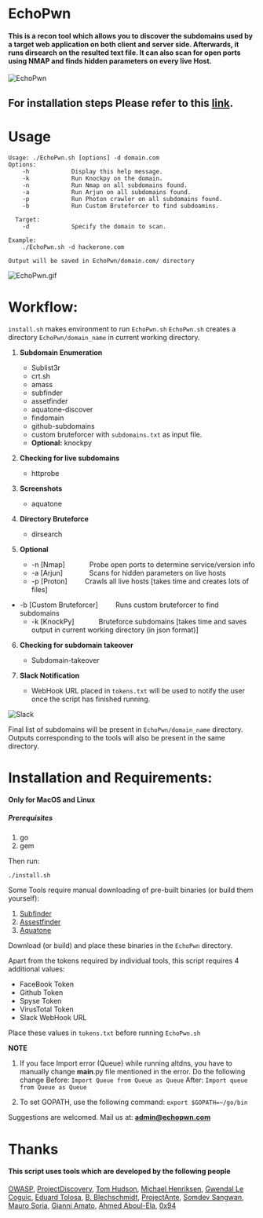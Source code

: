 

# EchoPwn
#### This is a recon tool which allows you to discover the subdomains used by a target web application on both client and server side. Afterwards, it runs dirsearch on the resulted text file. It can also scan for open ports using NMAP and finds hidden parameters on every live Host.

![EchoPwn](https://github.com/hackerspider1/echopwn/blob/master/Readme/echopwn.png)
## For installation steps Please refer to this [link](https://echopwn.com/road-to-recon-with-echopwn-sh/).

# Usage

```
Usage: ./EchoPwn.sh [options] -d domain.com
Options:
    -h            Display this help message.
    -k            Run Knockpy on the domain.
    -n            Run Nmap on all subdomains found.
    -a            Run Arjun on all subdomains found.
    -p            Run Photon crawler on all subdomains found.
    -b            Run Custom Bruteforcer to find subdoamins.

  Target:
    -d            Specify the domain to scan.

Example:
    ./EchoPwn.sh -d hackerone.com

Output will be saved in EchoPwn/domain.com/ directory
```

![EchoPwn.gif](https://github.com/hackerspider1/EchoPwn/blob/master/Readme/Echopwn.gif)

# Workflow:
 `install.sh` makes environment to run `EchoPwn.sh`
  `EchoPwn.sh` creates a directory `EchoPwn/domain_name` in current working directory.
1. **Subdomain Enumeration**
	- Sublist3r
	- crt.sh
	- amass
	- subfinder
	- assetfinder
	- aquatone-discover
	- findomain
	- github-subdomains
	- custom bruteforcer with `subdomains.txt` as input file.
	- **Optional:** knockpy

2. **Checking for live subdomains**
	- httprobe

3. **Screenshots**
	- aquatone

4. **Directory Bruteforce**
	- dirsearch

5. **Optional**
	- -n [Nmap] &emsp;&emsp;&emsp; Probe open ports to determine service/version info
	- -a [Arjun] &emsp; &emsp;&emsp; Scans for hidden parameters on live hosts
	- -p [Proton] &emsp;&emsp; Crawls all live hosts [takes time and creates lots of files]
  - -b [Custom Bruteforcer] &emsp;&emsp; Runs custom bruteforcer to find subdomains
	- -k [KnockPy] &emsp;&emsp;&emsp; Bruteforce subdomains [takes time and saves output in current working directory (in json format)]

6. **Checking for subdomain takeover**
	- Subdomain-takeover

7. **Slack Notification**
	- WebHook URL placed in `tokens.txt` will be used to notify the user once the script has finished running.

![Slack](https://github.com/hackerspider1/EchoPwn/blob/master/Readme/slack_url.png)

Final list of subdomains will be present in `EchoPwn/domain_name` directory.
Outputs corresponding to the tools will also be present in the same directory.

# Installation and Requirements:
#### Only for MacOS and Linux
##### Prerequisites
1. go
2. gem

Then run:
```
./install.sh
```
Some Tools require manual downloading of pre-built binaries (or build them yourself):
1. [Subfinder](https://github.com/projectdiscovery/subfinder/releases/)
2. [Assestfinder](https://github.com/tomnomnom/assetfinder/releases)
3. [Aquatone](https://github.com/michenriksen/aquatone/releases/tag/v1.7.0)

Download (or build) and place these binaries in the `EchoPwn` directory.

Apart from the tokens required by individual tools, this script requires 4 additional values:
- FaceBook Token
- Github Token
- Spyse Token
- VirusTotal Token
- Slack WebHook URL

Place these values in `tokens.txt` before running `EchoPwn.sh`


**NOTE**
1. If you face Import error (Queue) while running altdns, you have to manually change __main__.py file mentioned in the error. Do the following change
Before: `Import Queue from Queue as Queue`
After: `Import queue from Queue as Queue`

2. To set GOPATH, use the following command:
`export $GOPATH=~/go/bin`

Suggestions are welcomed.
Mail us at: **admin@echopwn.com**


# Thanks
#### This script uses tools which are developed by the following people
[OWASP](https://github.com/OWASP/), [ProjectDiscovery](https://github.com/projectdiscovery/), [Tom Hudson](https://github.com/tomnomnom/), [Michael Henriksen](https://github.com/michenriksen/), [Gwendal Le Coguic](https://github.com/gwen001/), [Eduard Tolosa](https://github.com/Edu4rdSHL/), [B. Blechschmidt](https://github.com/blechschmidt/), [ProjectAnte](https://github.com/ProjectAnte/), [Somdev Sangwan](https://github.com/s0md3v/), [Mauro Soria](https://github.com/maurosoria/), [Gianni Amato](https://gitub.com/guelfoweb/), [Ahmed Aboul-Ela](https://github.com/aboul3la/), [0x94](https://github.com/antichown/subdomain-takeover)

